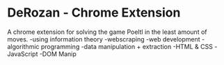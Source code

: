 # DeRozan - Chrome Extension
A chrome extension for solving the game Poeltl in the least amount of moves.
  -using information theory
  -webscraping
  -web development
  -algorithmic programming
  -data manipulation + extraction
  -HTML & CSS
  -JavaScript
  -DOM Manip
